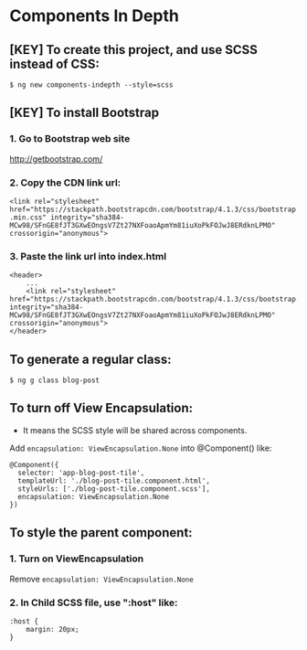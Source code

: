 # Components In Depth

## [KEY] To create this project, and use SCSS instead of CSS:
`$ ng new components-indepth --style=scss`

## [KEY] To install Bootstrap
### 1. Go to Bootstrap web site
http://getbootstrap.com/

### 2. Copy the CDN link url:
`<link rel="stylesheet" href="https://stackpath.bootstrapcdn.com/bootstrap/4.1.3/css/bootstrap.min.css" integrity="sha384-MCw98/SFnGE8fJT3GXwEOngsV7Zt27NXFoaoApmYm81iuXoPkFOJwJ8ERdknLPMO" crossorigin="anonymous">`

### 3. Paste the link url into index.html 
```
<header>
    ...
    <link rel="stylesheet" href="https://stackpath.bootstrapcdn.com/bootstrap/4.1.3/css/bootstrap.min.css" integrity="sha384-MCw98/SFnGE8fJT3GXwEOngsV7Zt27NXFoaoApmYm81iuXoPkFOJwJ8ERdknLPMO" crossorigin="anonymous">
</header>
```

## To generate a regular class:
`$ ng g class blog-post`

## To turn off View Encapsulation:
* It means the SCSS style will be shared across components.

Add `encapsulation: ViewEncapsulation.None` into @Component() like:
```
@Component({
  selector: 'app-blog-post-tile',
  templateUrl: './blog-post-tile.component.html',
  styleUrls: ['./blog-post-tile.component.scss'],
  encapsulation: ViewEncapsulation.None
})
```

## To style the parent component:
### 1. Turn on ViewEncapsulation
Remove `encapsulation: ViewEncapsulation.None`

### 2. In Child SCSS file, use ":host" like:
```
:host {
    margin: 20px;
}
```
